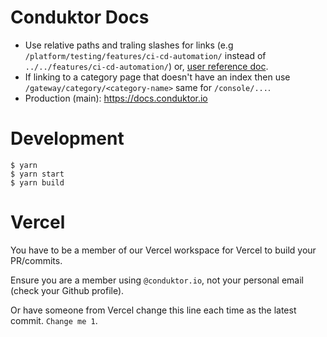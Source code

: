# Conduktor Docs

- Use relative paths and traling slashes for links (e.g `/platform/testing/features/ci-cd-automation/` instead of `../../features/ci-cd-automation/`)
or, [user reference doc](/gateway/reference/user).
- If linking to a category page that doesn't have an index then use `/gateway/category/<category-name>` same for `/console/...`. 
- Production (main): https://docs.conduktor.io

# Development

```
$ yarn
$ yarn start
$ yarn build
```

# Vercel

You have to be a member of our Vercel workspace for Vercel to build your PR/commits.

Ensure you are a member using `@conduktor.io`, not your personal email (check your Github profile).

Or have someone from Vercel change this line each time as the latest commit. `Change me 1`.
